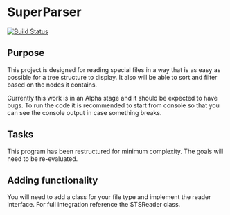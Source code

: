 SuperParser
====
[![Build Status](http://ci.myuplay.com/buildStatus/icon?job=SuperParser)](http://ci.myuplay.com/job/SuperParser/)

Purpose
----
This project is designed for reading special files in a way that is as easy as possible for a tree structure to display. It also will be able to sort and filter based on the nodes it contains. 

Currently this work is in an Alpha stage and it should be expected to have bugs. To run the code it is recommended to start from console so that you can see the console output in case something breaks.

Tasks
----
This program has been restructured for minimum complexity. The goals will need to be re-evaluated.

Adding functionality
----
You will need to add a class for your file type and implement the reader interface. For full integration
reference the STSReader class.